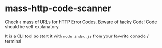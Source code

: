 # mass-http-code-scanner
Check a mass of URLs for HTTP Error Codes. Beware of hacky Code!
Code should be self explanatory.

It is a CLI tool so start it with `node index.js` from your favorite console / terminal

